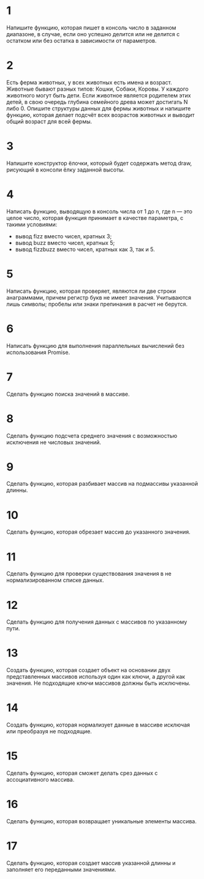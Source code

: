 # 1  
Напишите функцию, которая пишет в консоль число в заданном диапазоне, в случае, если оно успешно делится или не делится с остатком или без остатка в зависимости от параметров.  

# 2  
Есть ферма животных, у всех животных есть имена и возраст. Животные бывают разных типов: Кошки, Собаки, Коровы. У каждого животного могут быть дети. Если животное является родителем этих детей, в свою очередь глубина семейного древа может достигать N либо 0. Опишите структуры данных для фермы животных и напишите функцию, которая делает подсчёт всех возрастов животных и выводит общий возраст для всей фермы.  

# 3  
Напишите конструктор ёлочки, который будет содержать метод draw, рисующий в консоли ёлку заданной высоты.  

# 4  
Написать функцию, выводящую в консоль числа от 1 до n, где n — это целое число, которая функция принимает в качестве параметра, с такими условиями:  
- вывод fizz вместо чисел, кратных 3;  
- вывод buzz вместо чисел, кратных 5;  
- вывод fizzbuzz вместо чисел, кратных как 3, так и 5.  

# 5  
Написать функцию, которая проверяет, являются ли две строки анаграммами, причем регистр букв не имеет значения. Учитываются лишь символы; пробелы или знаки препинания в расчет не берутся.  

# 6  
Написать функцию для выполнения параллельных вычислений без использования Promise.  

# 7  
Сделать функцию поиска значений в массиве.  

# 8  
Сделать функцию подсчета среднего значения с возможностью исключения не числовых значений.  

# 9  
Сделать функцию, которая разбивает массив на подмассивы указанной длинны.  

# 10  
Сделать функцию, которая обрезает массив до указанного значения.  

# 11  
Сделать функцию для проверки существования значения в не нормализированном списке данных.  

# 12  
Сделать функцию для получения данных с массивов по указанному пути.  

# 13  
Создать функцию, которая создает объект на основании двух представленных массивов используя один как ключи, а другой как значения. Не подходящие ключи массивов должны быть исключены.  

# 14  
Создать функцию, которая нормализует данные в массиве исключая или преобразуя не подходящие.  

# 15  
Сделать функцию, которая сможет делать срез данных с ассоциативного массива.  

# 16  
Сделать функцию, которая возвращает уникальные элементы массива.  

# 17  
Сделать функцию, которая создает массив указанной длинны и заполняет его переданными значениями.  